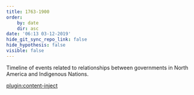```yaml
---
title: 1763-1900
order:
    by: date
    dir: asc
date: '06:13 03-12-2019'
hide_git_sync_repo_link: false
hide_hypothesis: false
visible: false
---
```


Timeline of events related to relationships between governments in North America and Indigenous Nations.

[plugin:content-inject](../../papers/settler-role/1763-1900)
